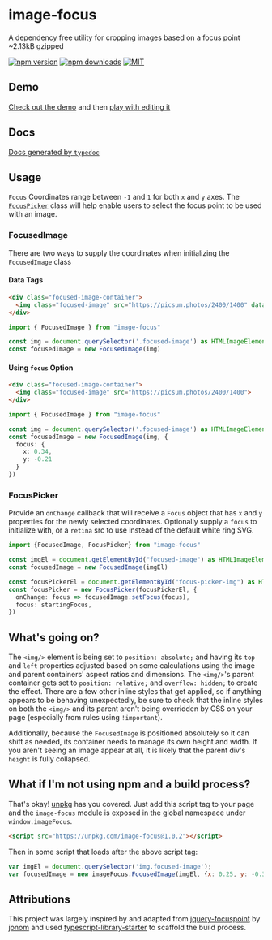 # image-focus
A dependency free utility for cropping images based on a focus point ~2.13kB gzipped

[![npm version](https://img.shields.io/npm/v/image-focus.svg)](https://www.npmjs.com/package/image-focus)
[![npm downloads](https://img.shields.io/npm/dm/image-focus.svg)](http://npm-stat.com/charts.html?package=image-focus)
[![MIT](https://img.shields.io/npm/l/image-focus.svg)](https://github.com/third774/image-focus/blob/master/LICENSE)

## Demo

[Check out the demo](https://image-focus.stackblitz.com) and then [play with editing it](https://stackblitz.com/edit/image-focus)

## Docs

[Docs generated by `typedoc`](https://third774.github.io/image-focus/)

## Usage

`Focus` Coordinates range between `-1` and `1` for both `x` and `y` axes. The [`FocusPicker`](#focuspicker) class will help enable users to select the focus point to be used with an image.

### FocusedImage

There are two ways to supply the coordinates when initializing the `FocusedImage` class

#### Data Tags

```html
<div class="focused-image-container">
  <img class="focused-image" src="https://picsum.photos/2400/1400" data-focus-x="0.34" data-focus-y="-0.21">
</div>
```

```ts
import { FocusedImage } from "image-focus"

const img = document.querySelector('.focused-image') as HTMLImageElement
const focusedImage = new FocusedImage(img)
```

#### Using `focus` Option

```html
<div class="focused-image-container">
  <img class="focused-image" src="https://picsum.photos/2400/1400">
</div>
```

```ts
import { FocusedImage } from "image-focus"

const img = document.querySelector('.focused-image') as HTMLImageElement
const focusedImage = new FocusedImage(img, {
  focus: {
    x: 0.34,
    y: -0.21
  }
})
```

### FocusPicker

Provide an `onChange` callback that will receive a `Focus` object that has `x` and `y` properties for the newly selected coordinates. Optionally supply a `focus` to initialize with, or a `retina` src to use instead of the default white ring SVG.

```ts
import {FocusedImage, FocusPicker} from "image-focus"

const imgEl = document.getElementById("focused-image") as HTMLImageElement
const focusedImage = new FocusedImage(imgEl)

const focusPickerEl = document.getElementById("focus-picker-img") as HTMLImageElement
const focusPicker = new FocusPicker(focusPickerEl, {
  onChange: focus => focusedImage.setFocus(focus),
  focus: startingFocus,
})
```

## What's going on?

The `<img/>` element is being set to `position: absolute;` and having its `top` and `left` properties adjusted based on some calculations using the image and parent containers' aspect ratios and dimensions. The `<img/>`'s parent container gets set to `position: relative;` and `overflow: hidden;` to create the effect. There are a few other inline styles that get applied, so if anything appears to be behaving unexpectedly, be sure to check that the inline styles on both the `<img/>` and its parent aren't being overridden by CSS on your page (especially from rules using `!important`).

Additionally, because the `FocusedImage` is positioned absolutely so it can shift as needed, its container needs to manage its own height and width. If you aren't seeing an image appear at all, it is likely that the parent div's `height` is fully collapsed.

## What if I'm not using npm and a build process?

That's okay! [unpkg](https://unpkg.com/) has you covered. Just add this script tag to your page and the `image-focus` module is exposed in the global namespace under `window.imageFocus`.

```html
<script src="https://unpkg.com/image-focus@1.0.2"></script>
```

Then in some script that loads after the above script tag:

```js
var imgEl = document.querySelector('img.focused-image');
var focusedImage = new imageFocus.FocusedImage(imgEl, {x: 0.25, y: -0.3});
```

## Attributions

This project was largely inspired by and adapted from [jquery-focuspoint](https://github.com/jonom/jquery-focuspoint) by [jonom](https://github.com/jonom) and used [typescript-library-starter](https://github.com/alexjoverm/typescript-library-starter) to scaffold the build process.
